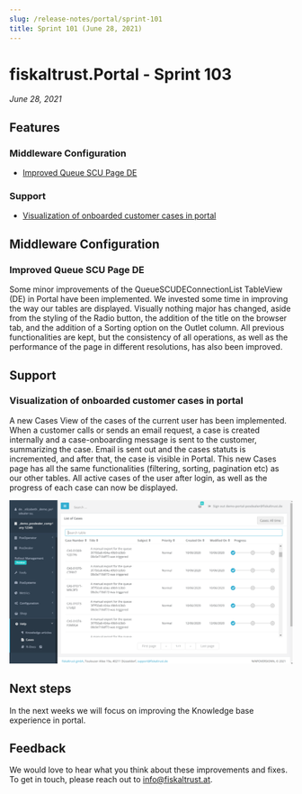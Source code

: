 ```yaml
---
slug: /release-notes/portal/sprint-101
title: Sprint 101 (June 28, 2021)
---
```


# fiskaltrust.Portal - Sprint 103
_June 28, 2021_

## Features

### Middleware Configuration

- [Improved Queue SCU Page DE](#visual-improvements-to-middleware-component-dialogues)

### Support

- [Visualization of onboarded customer cases in portal](#visualization-of-onboarded-customer-cases-in-portal)

## Middleware Configuration

### Improved Queue SCU Page DE

Some minor improvements of the QueueSCUDEConnectionList TableView (DE)  in Portal have been implemented. We invested some time in improving the way our tables are displayed. Visually nothing major has changed, aside from the styling of the Radio button, the addition of the title on the browser tab, and the addition of a Sorting option on the Outlet column. All previous functionalities are kept, but the consistency of all operations, as well as the performance of the page in different resolutions, has also been improved.

## Support

### Visualization of onboarded customer cases in portal

A new Cases View of the cases of the current user has been implemented. When a customer calls or sends an email request, a case is created internally and a case-onboarding message is sent to the customer, summarizing the case. Email is sent out and the cases statuts is incremented, and after that, the case is visible in Portal. This new Cases page has all the same functionalities  (filtering, sorting, pagination etc) as our other tables.  All active cases of the user after login, as well as the progress of each case can now be displayed. 

![image](images/sprint-103/image.png)

## Next steps
In the next weeks we will focus on improving the Knowledge base experience in portal.

## Feedback
We would love to hear what you think about these improvements and fixes. To get in touch, please reach out to [info@fiskaltrust.at](mailto:info@fiskaltrust.at).
